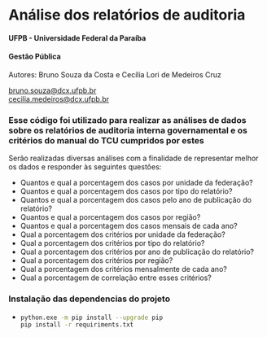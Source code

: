 # Análise dos relatórios de auditoria

#### UFPB - Universidade Federal da Paraíba
#### Gestão Pública
Autores: Bruno Souza da Costa e Cecília Lori de Medeiros Cruz  


bruno.souza@dcx.ufpb.br  
cecilia.medeiros@dcx.ufpb.br

### Esse código foi utilizado para realizar as análises de dados sobre os relatórios de auditoria interna governamental e os critérios do manual do TCU cumpridos por estes

Serão realizadas diversas análises com a finalidade de representar melhor os dados e responder às seguintes questões:

- Quantos e qual a porcentagem dos casos por unidade da federação?
- Quantos e qual a porcentagem dos casos por tipo do relatório?
- Quantos e qual a porcentagem dos casos pelo ano de publicação do relatório?
- Quantos e qual a porcentagem dos casos por região?
- Quantos e qual a porcentagem dos casos mensais de cada ano?
- Qual a porcentagem dos critérios por unidade da federação?
- Qual a porcentagem dos critérios por tipo do relatório?
- Qual a porcentagem dos critérios por ano de publicação do relatório?
- Qual a porcentagem dos critérios por região?
- Qual a porcentagem dos critérios mensalmente de cada ano?
- Qual a porcentagem de correlação entre esses critérios?

### Instalação das dependencias do projeto
 - ```bash
   python.exe -m pip install --upgrade pip
   pip install -r requiriments.txt
   ```
